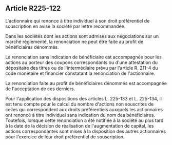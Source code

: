 Article R225-122
----
L'actionnaire qui renonce à titre individuel à son droit préférentiel de
souscription en avise la société par lettre recommandée.

Dans les sociétés dont les actions sont admises aux négociations sur un marché
réglementé, la renonciation ne peut être faite au profit de bénéficiaires
dénommés.

La renonciation sans indication de bénéficiaire est accompagnée pour les actions
au porteur des coupons correspondants ou d'une attestation du dépositaire des
titres ou de l'intermédiaire prévu par l'article R. 211-4 du code monétaire et
financier constatant la renonciation de l'actionnaire.

La renonciation faite au profit de bénéficiaires dénommés est accompagnée de
l'acceptation de ces derniers.

Pour l'application des dispositions des articles L. 225-133 et L. 225-134, il
est tenu compte pour le calcul du nombre d'actions non souscrites de celles qui
correspondent aux droits préférentiels auxquels les actionnaires ont renoncé à
titre individuel sans indication du nom des bénéficiaires. Toutefois, lorsque
cette renonciation a été notifiée à la société au plus tard à la date de la
décision de réalisation de l'augmentation de capital, les actions
correspondantes sont mises à la disposition des autres actionnaires pour
l'exercice de leur droit préférentiel de souscription.
